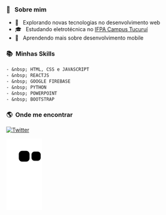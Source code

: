 <h3>🥰 &nbsp; Sobre mim </h3>

- 🤔 &nbsp; Explorando novas tecnologias no desenvolvimento web
- 🎓 &nbsp; Estudando eletrotécnica no <a href="https://tucurui.ifpa.edu.br/">IFPA Campus Tucuruí</a>
- 🌱 &nbsp; Aprendendo mais sobre desenvolvimento mobile

<h3> 📚 &nbsp;Minhas Skills </h3>

    - &nbsp; HTML, CSS e JAVASCRIPT
    - &nbsp; REACTJS
    - &nbsp; GOOGLE FIREBASE
    - &nbsp; PYTHON
    - &nbsp; POWERPOINT
    - &nbsp; BOOTSTRAP
 
<h3> 🌎 &nbsp;Onde me encontrar</h3>

<a href="https://twitter.com/marcow0110">![Twitter](https://img.shields.io/badge/Twitter-1DA1F2?style=for-the-badge&logo=twitter&logoColor=white)</a>

![snake gif](https://github.com/Marcow01/Marcow01/blob/output/github-contribution-grid-snake.svg)
